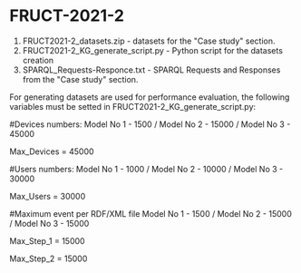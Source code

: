 # FRUCT-2021-2
1. FRUCT2021-2_datasets.zip - datasets for the "Case study" section.
2. FRUCT2021-2_KG_generate_script.py - Python script for the datasets creation
3. SPARQL_Requests-Responce.txt - SPARQL Requests and Responses from the "Case study" section.

For generating datasets are used for performance evaluation, the following variables must be setted in FRUCT2021-2_KG_generate_script.py:

#Devices numbers: Model No 1 - 1500 / Model No 2 - 15000 / Model No 3 - 45000

Max_Devices = 45000

#Users numbers: Model No 1 - 1000 / Model No 2 - 10000 / Model No 3 - 30000

Max_Users = 30000

#Maximum event per RDF/XML file Model No 1 - 1500 / Model No 2 - 15000 / Model No 3 - 15000

Max_Step_1 = 15000

Max_Step_2 = 15000
